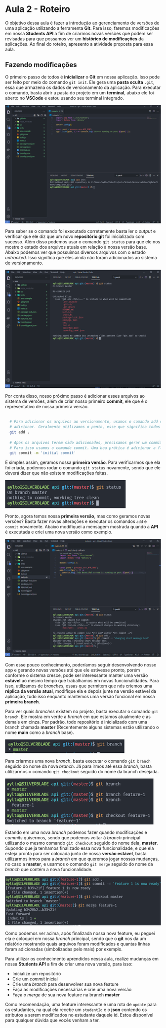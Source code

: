 # Aula 2 - Roteiro

O objetivo dessa aula é fazer a introdução ao gerenciamento de versões de uma aplicação utilizando a ferramenta **Git**. Para isso, faremos modificações em nossa **Students API** a fim de criarmos novas versões que podem ser revisadas para que possamos ver um **histórico de modificações** da aplicações. Ao final do roteiro, apresento a atividade proposta para essa aula.

## Fazendo modificações

O primeiro passo de todos é **inicializar** o **Git** em nossa aplicação. Isso pode ser feito por meio do comando `git init`. Ele gera uma **pasta oculta** `.git`, essa que armazena os dados de versionamento da aplicação. Para executar o comando, basta abrir a pasta do projeto em um **terminal**, abaixo ele foi aberto no **VSCode** e estou usando seu terminal integrado.

![Git init](images/git-init.png)

Para saber se o comando foi executado corretamente basta ler o _output_ e verificar que ele diz que um novo **repositório git** foi inicializado com sucesso. Além disso podemos usar o comando `git status` para que ele nos mostre o estado dos arquivos atuais em relação à nossa versão base. Abaixo podemos ver que possuímos diversos arquivos com o estado _untracked_. Isso significa que eles ainda não foram adicionados ao sistema de versionamento.

![Git status](images/git-status.png)

Por conta disso, nosso próximo passo é adicionar esses arquivos ao sistema de versões, além de criar nosso primeiro **commit**, ele que é o representativo de nossa primeira versão.

```bash

  # Para adicionar os arquivos ao versionamento, usamos o comando add seguido do caminho para os arquivo que queremos
  # adicionar. Geralmente utilizamos o ponto, esse que significa todos arquivos nessa pasta.
  git add .

  # Após os arquivos terem sido adicionados, precisamos gerar um commit com as alterações mais recentes.
  # Para isso usamos o comando commit. Uma boa prática é adicionar a flag -m para adicionar uma mensagem ao commit.
  git commit -m 'initial commit'

```

E simples assim, geramos nossa **primeira versão**. Para verificarmos que ela foi criada, podemos rodar o comando `git status` novamente, sendo que ele deverá dizer que não existem modificações feitas.

![Empty Git status](images/git-status-empty.png)

Pronto, agora temos nossa **primeira versão**, mas como geramos novas versões? Basta fazer novas alterações e executar os comandos `add` e `commit` novamente. Abaixo modifiquei a mensagem mostrada quando a **API** é executada e criei uma nova versão como exemplo.

![Second git version](images/git-second-version.png)

Com esse pouco conhecimento, poderíamos seguir desenvolvendo nosso app e gerando novas versões até que ele estivesse pronto, porém conforme o sistema cresce, pode ser interessante manter uma versão **estável** ao mesmo tempo que trabalhamos em novas funcionalidades. Para isso, utilizamos de _branches_, essas que permitem que nós criemos uma **réplica da versão atual**, modifique ela e depois junte na versão estável da aplicação, tudo isso enquanto mantemos uma versão funcional em nossa **primeira branch**.

Para ver quais _branches_ existem no projeto, basta executar o comando `git branch`. Ele mostra em verde a _branch_ em que estamos atualmente e as demais em cinza. Por padrão, todo repositório é inicializado com uma branch chamada **master** (Recentemente alguns sistemas estão utilizando o nome **main** como a _branch_ base).

![Git branch](images/git-branch.png)

Para criarmos uma nova _branch_, basta executar o comando `git branch` seguido do nome da nova _branch_. Já para irmos até essa _branch_, basta utilizarmos o comando `git checkout` seguido do nome da branch desejada.

![new branch and checkout](images/git-branch-checkout.png)

Estando em uma nova _branch_ podemos fazer quando modificações e _commits_ quisermos, sendo que podemos voltar à _branch_ principal utilizando o mesmo comando `git checkout` seguido do nome dela, **master**. Supondo que ja tenhamos finalizado essa nova funcionalidade, e que ela esteja pronta para ser colocada junto de nossa **versão estável**, basta utilizarmos irmos para a _branch_ em que queremos jogar nossas mudanças, no caso a **master**, e usarmos o comando `git merge` seguido do nome da _branch_ que contém a nova funcionalidade.

![Git merge](images/git-merge.png)

Como podemos ver acima, após finalizada nossa nova feature, eu peguei ela e coloquei em nossa _branch_ principal, sendo que o **git** nos da um relatório mostrando quais arquivos foram modificados e quantas linhas foram adicionadas (simbolizadas pelo mais) por exemplo.

Para utilizar os conhecimento aprendidos nessa aula, realize mudanças em nossa **Students API** a fim de criar uma nova versão, para isso:

- Inicialize um repositório
- Crie um _commit_ inicial
- Crie uma _branch_ para desenvolver sua nova feature
- Faça as modificações necessárias e crie uma nova versão
- Faça o _merge_ de sua nova feature na branch **master**

Como recomendação, uma feature interessante é uma rota de `update` para os estudantes, na qual ela recebe um `studentId` e o **json** contendo os atributos a serem modificados no estudante daquele id. Estou disponível para qualquer dúvida que vocês venham a ter.
